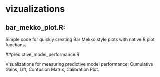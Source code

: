 # vizualizations

## bar_mekko_plot.R: 

Simple code for quickly creating Bar Mekko style plots with native R plot functions.

##predictive_model_performance.R: 

Visualizations for measuring predictive model performance: Cumulative Gains, Lift, Confusion Matrix, Calibration Plot.
